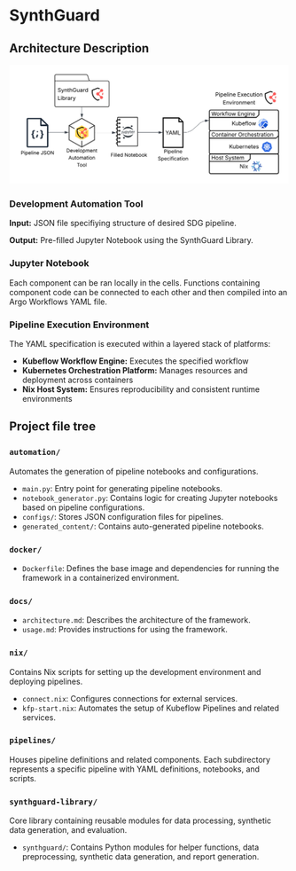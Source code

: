 # SynthGuard

## Architecture Description

<img src="synthguard_architecture.png">

### Development Automation Tool

**Input:** JSON file specifiying structure of desired SDG pipeline.

**Output:** Pre-filled Jupyter Notebook using the SynthGuard Library.

### Jupyter Notebook

Each component can be ran locally in the cells. Functions containing component code can be connected to each other and then compiled into an Argo Workflows YAML file.

### Pipeline Execution Environment

The YAML specification is executed within a layered stack of platforms:
- **Kubeflow Workflow Engine:** Executes the specified workflow
- **Kubernetes Orchestration Platform:** Manages resources and deployment across containers
- **Nix Host System:** Ensures reproducibility and consistent runtime environments

## Project file tree

### **`automation/`**
Automates the generation of pipeline notebooks and configurations.
- `main.py`: Entry point for generating pipeline notebooks.
- `notebook_generator.py`: Contains logic for creating Jupyter notebooks based on pipeline configurations.
- `configs/`: Stores JSON configuration files for pipelines.
- `generated_content/`: Contains auto-generated pipeline notebooks.

### **`docker/`**
- `Dockerfile`: Defines the base image and dependencies for running the framework in a containerized environment.

### **`docs/`**
- `architecture.md`: Describes the architecture of the framework.
- `usage.md`: Provides instructions for using the framework.

### **`nix/`**
Contains Nix scripts for setting up the development environment and deploying pipelines.
- `connect.nix`: Configures connections for external services.
- `kfp-start.nix`: Automates the setup of Kubeflow Pipelines and related services.

### **`pipelines/`**
Houses pipeline definitions and related components. Each subdirectory represents a specific pipeline with YAML definitions, notebooks, and scripts.

### **`synthguard-library/`**
Core library containing reusable modules for data processing, synthetic data generation, and evaluation.
-  `synthguard/`: Contains Python modules for helper functions, data preprocessing, synthetic data generation, and report generation.